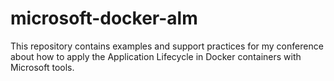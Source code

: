 # microsoft-docker-alm
This repository contains examples and support practices for my conference about how to apply the Application Lifecycle in Docker containers with Microsoft tools.
